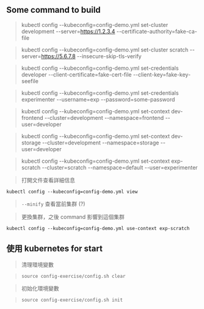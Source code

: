 ## Some command to build

> kubectl config --kubeconfig=config-demo.yml set-cluster development --server=https://1.2.3.4 --certificate-authority=fake-ca-file

> kubectl config --kubeconfig=config-demo.yml set-cluster scratch --server=https://5.6.7.8 --insecure-skip-tls-verify

> kubectl config --kubeconfig=config-demo.yml set-credentials developer --client-certificate=fake-cert-file --client-key=fake-key-seefile

> kubectl config --kubeconfig=config-demo.yml set-credentials experimenter --username=exp --password=some-password

> kubectl config --kubeconfig=config-demo.yml set-context dev-frontend --cluster=development --namespace=frontend --user=developer

> kubectl config --kubeconfig=config-demo.yml set-context dev-storage --cluster=development --namespace=storage --user=developer

> kubectl config --kubeconfig=config-demo.yml set-context exp-scratch --cluster=scratch --namespace=default --user=experimenter

> 打開文件查看詳細信息

`kubectl config --kubeconfig=config-demo.yml view`

> `--minify` 查看當前集群 (?)

> 更換集群，之後 command 影響到這個集群

`kubectl config --kubeconfig=config-demo.yml use-context exp-scratch`

## 使用 kubernetes for start

> 清理環境變數

> `source config-exercise/config.sh clear`

> 初始化環境變數

> `source config-exercise/config.sh init`
